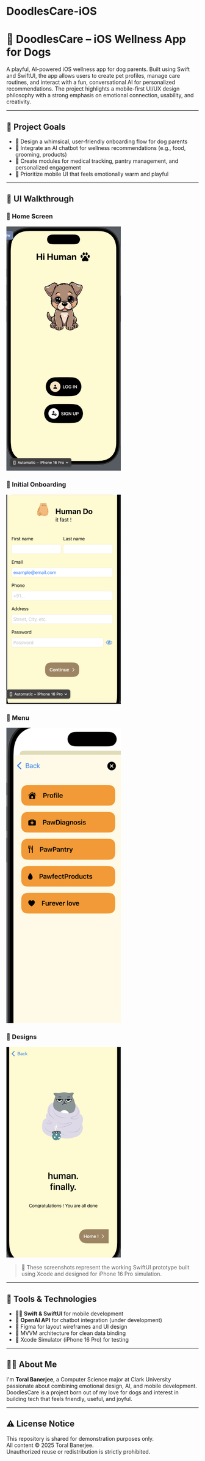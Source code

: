 # DoodlesCare-iOS
# 🐶 DoodlesCare – iOS Wellness App for Dogs

A playful, AI-powered iOS wellness app for dog parents. Built using Swift and SwiftUI, the app allows users to create pet profiles, manage care routines, and interact with a fun, conversational AI for personalized recommendations. The project highlights a mobile-first UI/UX design philosophy with a strong emphasis on emotional connection, usability, and creativity.

---

## 🧠 Project Goals

- 📱 Design a whimsical, user-friendly onboarding flow for dog parents  
- 🤖 Integrate an AI chatbot for wellness recommendations (e.g., food, grooming, products)  
- 🐾 Create modules for medical tracking, pantry management, and personalized engagement  
- 🎨 Prioritize mobile UI that feels emotionally warm and playful

---

## 📸 UI Walkthrough

### 📍 Home Screen  
<img src="Screenshots/Home Screen .png" width="300"/>

### 💬 Initial Onboarding  
<img src="Screenshots/Onboarding.png" width="300"/>

### 🐾 Menu 
<img src="Screenshots/Menu.png" width="300"/>

### 🐾 Designs
<img src="Screenshots/UI:UX designs .png" width="300"/>

> 📌 These screenshots represent the working SwiftUI prototype built using Xcode and designed for iPhone 16 Pro simulation.

---

## 🧰 Tools & Technologies

- 🧑‍💻 **Swift & SwiftUI** for mobile development
- 🤖 **OpenAI API** for chatbot integration (under development)
- 🎨 Figma for layout wireframes and UI design
- 🧱 MVVM architecture for clean data binding
- 🧪 Xcode Simulator (iPhone 16 Pro) for testing

---


## 🙋‍♀️ About Me

I'm **Toral Banerjee**, a Computer Science major at Clark University passionate about combining emotional design, AI, and mobile development.  
DoodlesCare is a project born out of my love for dogs and interest in building tech that feels friendly, useful, and joyful.

---

## ⚠️ License Notice

This repository is shared for demonstration purposes only.  
All content © 2025 Toral Banerjee.  
Unauthorized reuse or redistribution is strictly prohibited.
